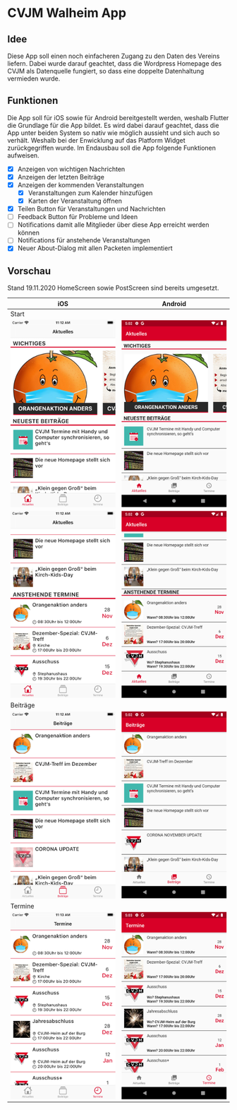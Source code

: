 # CVJM Walheim App

## Idee

Diese App soll einen noch einfacheren Zugang zu den Daten des Vereins liefern. Dabei wurde darauf geachtet, dass die Wordpress Homepage des CVJM als Datenquelle fungiert, so dass eine doppelte Datenhaltung vermieden wurde.

## Funktionen

Die App soll für iOS sowie für Android bereitgestellt werden, weshalb Flutter die Grundlage für die App bildet. Es wird dabei darauf geachtet, dass die App unter beiden System so nativ wie möglich aussieht und sich auch so verhält. Weshalb bei der Enwicklung auf das Platform Widget zurückgegriffen wurde.
Im Endausbau soll die App folgende Funktionen aufweisen.

- [x] Anzeigen von wichtigen Nachrichten
- [x] Anzeigen der letzten Beiträge
- [x] Anzeigen der kommenden Veranstaltungen
  - [x] Veranstaltungen zum Kalender hinzufügen
  - [x] Karten der Veranstaltung öffnen
- [x] Teilen Button für Veranstaltungen und Nachrichten
- [ ] Feedback Button für Probleme und Ideen
- [ ] Notifications damit alle Mitglieder über diese App erreicht werden können
- [ ] Notifications für anstehende Veranstaltungen
- [x] Neuer About-Dialog mit allen Packeten implementiert

## Vorschau

Stand 19.11.2020 HomeScreen sowie PostScreen sind bereits umgesetzt.

| iOS                                    | Android                                        |
| -------------------------------------- | ---------------------------------------------- |
| Start                                  |
| ![iOS](images/Examples/ios/start.png)  | ![Android](images/Examples/android/start.png)  |
| ![iOS](images/Examples/ios/start2.png) | ![Android](images/Examples/android/start2.png) |
| Beiträge                               |
| ![iOS](images/Examples/ios/posts.png)  | ![Android](images/Examples/android/posts.png)  |
| Termine                                |
| ![iOS](images/Examples/ios/events.png) | ![Android](images/Examples/android/events.png) |
